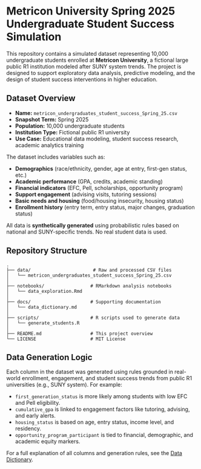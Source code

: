# Metricon University Spring 2025 Undergraduate Student Success Simulation

This repository contains a simulated dataset representing 10,000 undergraduate students enrolled at **Metricon University**, a fictional large public R1 institution modeled after SUNY system trends. The project is designed to support exploratory data analysis, predictive modeling, and the design of student success interventions in higher education.

## Dataset Overview

- **Name:** `metricon_undergraduates_student_success_Spring_25.csv`
- **Snapshot Term:** Spring 2025
- **Population:** 10,000 undergraduate students
- **Institution Type:** Fictional public R1 university
- **Use Case:** Educational data modeling, student success research, academic analytics training

The dataset includes variables such as:
- **Demographics** (race/ethnicity, gender, age at entry, first-gen status, etc.)
- **Academic performance** (GPA, credits, academic standing)
- **Financial indicators** (EFC, Pell, scholarships, opportunity program)
- **Support engagement** (advising visits, tutoring sessions)
- **Basic needs and housing** (food/housing insecurity, housing status)
- **Enrollment history** (entry term, entry status, major changes, graduation status)

All data is **synthetically generated** using probabilistic rules based on national and SUNY-specific trends. No real student data is used.

## Repository Structure

```text
.
├── data/                       # Raw and processed CSV files
│   └── metricon_undergraduates_student_success_Spring_25.csv
│
├── notebooks/                 # RMarkdown analysis notebooks
│   └── data_exploration.Rmd
│
├── docs/                      # Supporting documentation
│   └── data_dictionary.md
│
├── scripts/                   # R scripts used to generate data
│   └── generate_students.R
│
├── README.md                  # This project overview
└── LICENSE                    # MIT License
```

## Data Generation Logic

Each column in the dataset was generated using rules grounded in real-world enrollment, engagement, and student success trends from public R1 universities (e.g., SUNY system). For example:

- `first_generation_status` is more likely among students with low EFC and Pell eligibility.
- `cumulative_gpa` is linked to engagement factors like tutoring, advising, and early alerts.
- `housing_status` is based on age, entry status, income level, and residency.
- `opportunity_program_participant` is tied to financial, demographic, and academic equity markers.

For a full explanation of all columns and generation rules, see the [Data Dictionary](./docs/data_dictionary.md).
